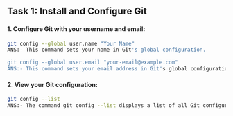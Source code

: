 ## **Task 1: Install and Configure Git**
#### **1. Configure Git with your username and email:**
```bash
git config --global user.name "Your Name"
ANS:- This command sets your name in Git's global configuration.

git config --global user.email "your-email@example.com"
ANS:- This command sets your email address in Git's global configuration. 
```

#### **2. View your Git configuration:**
```bash
git config --list
ANS:- The command git config --list displays a list of all Git configuration settings currently in effect, including user name, email, and other global, local, or system-level configurations.
```